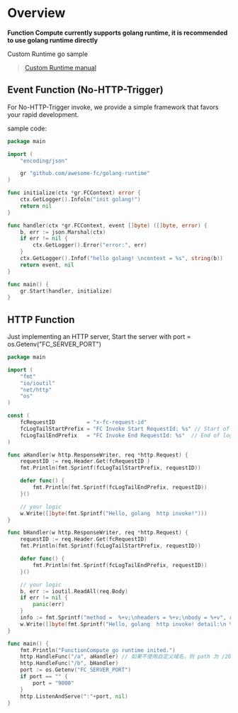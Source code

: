 # Overview

**Function Compute currently supports golang runtime, it is recommended to use golang runtime directly**

Custom Runtime go sample
>[Custom Runtime manual](https://help.aliyun.com/document_detail/132044.html)

## Event Function (No-HTTP-Trigger)

For No-HTTP-Trigger invoke, we provide a simple framework that favors your rapid development.

sample code:

```go
package main

import (
	"encoding/json"

	gr "github.com/awesome-fc/golang-runtime"
)

func initialize(ctx *gr.FCContext) error {
	ctx.GetLogger().Infoln("init golang!")
	return nil
}

func handler(ctx *gr.FCContext, event []byte) ([]byte, error) {
	b, err := json.Marshal(ctx)
	if err != nil {
		ctx.GetLogger().Error("error:", err)
	}
	ctx.GetLogger().Infof("hello golang! \ncontext = %s", string(b))
	return event, nil
}

func main() {
	gr.Start(handler, initialize)
}
```

## HTTP Function

Just implementing an HTTP server, Start the server with port = os.Getenv("FC_SERVER_PORT")

```go
package main

import (
	"fmt"
	"io/ioutil"
	"net/http"
	"os"
)

const (
	fcRequestID          = "x-fc-request-id"
	fcLogTailStartPrefix = "FC Invoke Start RequestId: %s" // Start of log tail mark
	fcLogTailEndPrefix   = "FC Invoke End RequestId: %s"  // End of log tail mark
)

func aHandler(w http.ResponseWriter, req *http.Request) {
	requestID := req.Header.Get(fcRequestID )
	fmt.Println(fmt.Sprintf(fcLogTailStartPrefix, requestID))

	defer func() {
		fmt.Println(fmt.Sprintf(fcLogTailEndPrefix, requestID))
	}()

	// your logic
	w.Write([]byte(fmt.Sprintf("Hello, golang  http invoke!")))
}

func bHandler(w http.ResponseWriter, req *http.Request) {
	requestID := req.Header.Get(fcRequestID)
	fmt.Println(fmt.Sprintf(fcLogTailStartPrefix, requestID))

	defer func() {
		fmt.Println(fmt.Sprintf(fcLogTailEndPrefix, requestID))
	}()

	// your logic
	b, err := ioutil.ReadAll(req.Body)
	if err != nil {
		panic(err)
	}
	info := fmt.Sprintf("method =  %+v;\nheaders = %+v;\nbody = %+v", req.Method, req.Header, string(b))
	w.Write([]byte(fmt.Sprintf("Hello, golang  http invoke! detail:\n %s", info)))
}

func main() {
	fmt.Println("FunctionCompute go runtime inited.")
	http.HandleFunc("/a", aHandler) // 如果不使用自定义域名，则 path 为 /2016-08-15/proxy/$serviceName/$functionName/a
	http.HandleFunc("/b", bHandler)
	port := os.Getenv("FC_SERVER_PORT")
	if port == "" {
		port = "9000"
	}
	http.ListenAndServe(":"+port, nil)
}
```
